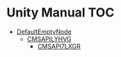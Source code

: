 Unity Manual TOC
================

 - [DefaultEmptyNode](DefaultEmptyNode)
	 - [CMSAPILYHVG](CMSAPILYHVG)
		 - [CMSAPI7LXGR](CMSAPI7LXGR)

